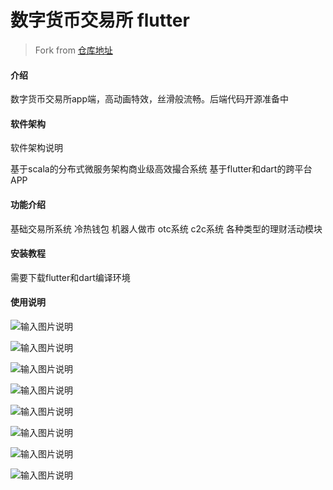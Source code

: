 # 数字货币交易所  flutter

> Fork from [仓库地址](https://gitee.com/devlop1998/digital-currency-exchange/tree/master)

#### 介绍
数字货币交易所app端，高动画特效，丝滑般流畅。后端代码开源准备中

#### 软件架构
软件架构说明

基于scala的分布式微服务架构商业级高效撮合系统
基于flutter和dart的跨平台APP

#### 功能介绍

基础交易所系统
冷热钱包
机器人做市
otc系统
c2c系统
各种类型的理财活动模块



#### 安装教程

需要下载flutter和dart编译环境

#### 使用说明

![输入图片说明](https://gitee.com/devlop1998/digital-currency-exchange/raw/master/%E5%9B%BE%E7%89%87/1.%E4%B8%AA%E4%BA%BA%E4%B8%AD%E5%BF%83.png "在这里输入图片标题")

![输入图片说明](https://gitee.com/devlop1998/digital-currency-exchange/raw/master/%E5%9B%BE%E7%89%87/3.%E8%B5%84%E4%BA%A7.png "在这里输入图片标题")

![输入图片说明](https://gitee.com/devlop1998/digital-currency-exchange/raw/master/%E5%9B%BE%E7%89%87/5.%E9%A6%96%E9%A1%B5.jpeg "在这里输入图片标题")

![输入图片说明](https://gitee.com/devlop1998/digital-currency-exchange/raw/master/%E5%9B%BE%E7%89%87/2.png "在这里输入图片标题")

![输入图片说明](https://gitee.com/devlop1998/digital-currency-exchange/raw/master/%E5%9B%BE%E7%89%87/6.%E5%88%97%E8%A1%A8.jpeg "在这里输入图片标题")

![输入图片说明](https://gitee.com/devlop1998/digital-currency-exchange/raw/master/%E5%9B%BE%E7%89%87/7.%E8%A1%8C%E6%83%85.jpeg "在这里输入图片标题")

![输入图片说明](https://gitee.com/devlop1998/digital-currency-exchange/raw/master/%E5%9B%BE%E7%89%87/8.k%E7%BA%BF.jpeg "在这里输入图片标题")

![输入图片说明](https://gitee.com/devlop1998/digital-currency-exchange/raw/master/%E5%9B%BE%E7%89%87/9.k%E7%BA%BF.jpeg "在这里输入图片标题")
